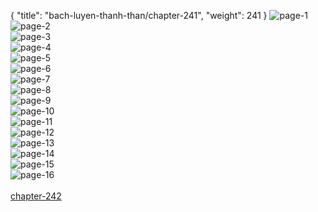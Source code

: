 { "title": "bach-luyen-thanh-than/chapter-241", "weight": 241 }
<img src="bach-luyen-thanh-than_0241_01-0058b53311195626e4ec6d9233b8144d.webp" alt="page-1" origin="http://1.bp.blogspot.com/-rL6AmDOVC1g/WyI8enBaqgI/AAAAAAAACkE/9sPajk3-Mp0Yte62L7sj8bjHJDzmO3FGACLcBGAs/s1600/1.jpg?imgmax=0"><br/>
<img src="bach-luyen-thanh-than_0241_02-169467d2cf28a0cafb6b9d33f9b39954.webp" alt="page-2" origin="http://1.bp.blogspot.com/-4k_rUJ7saho/WyI8hdgDwdI/AAAAAAAACkk/EHEDU_b6r6ItKReh8GypYKAKO1i0xE3RwCLcBGAs/s1600/2.jpg?imgmax=0"><br/>
<img src="bach-luyen-thanh-than_0241_03-19b83e538c44e006777cb384adac66bc.webp" alt="page-3" origin="http://1.bp.blogspot.com/-KgWuWqCsaXw/WyI8hqiC9wI/AAAAAAAACko/oq698iBIlwcWQMGH8xJT5eXVgvkXrjgrQCLcBGAs/s1600/3.jpg?imgmax=0"><br/>
<img src="bach-luyen-thanh-than_0241_04-a1c587cf7d952963660547071f1495b0.webp" alt="page-4" origin="http://1.bp.blogspot.com/-MtDkZxlA5co/WyI8iN07o4I/AAAAAAAACks/1d4OhgEXecIeMF9lkbQBdBkC34f5N2HrQCLcBGAs/s1600/4.jpg?imgmax=0"><br/>
<img src="bach-luyen-thanh-than_0241_05-c0cb0b2e682a1a64e6439f990965b8de.webp" alt="page-5" origin="http://1.bp.blogspot.com/-DurF26KLc_s/WyI8ieBpfqI/AAAAAAAACkw/-ZsrLXNq024x48uEZl-_UG0BDKPR0q6AQCLcBGAs/s1600/5.jpg?imgmax=0"><br/>
<img src="bach-luyen-thanh-than_0241_06-012d87a986edcb11c81e3ef8f05ab191.webp" alt="page-6" origin="http://1.bp.blogspot.com/-42TPAd95_rk/WyI8ioXmJFI/AAAAAAAACk0/J1TeamvrXkQKzx63DDO60hU82ry3CJKPgCLcBGAs/s1600/6.jpg?imgmax=0"><br/>
<img src="bach-luyen-thanh-than_0241_07-c5da88cff675519e6bb60b524839f472.webp" alt="page-7" origin="http://1.bp.blogspot.com/-mRZLhYZyPR8/WyI8jkaBczI/AAAAAAAACk4/i-pQIWtC0SkRurqu-zKPnfqj4fDPvHuYQCLcBGAs/s1600/7.jpg?imgmax=0"><br/>
<img src="bach-luyen-thanh-than_0241_08-f8d700fdd9c0d5958599ed3c24a6d667.webp" alt="page-8" origin="http://1.bp.blogspot.com/-tv92gK5-ACg/WyI8j5vqQKI/AAAAAAAACk8/Wl0j42tTJAgQ3oj_t-h44oLRLb49Wt5ywCLcBGAs/s1600/8.jpg?imgmax=0"><br/>
<img src="bach-luyen-thanh-than_0241_09-2f3bf70938382f44bb98ac5d0db0a778.webp" alt="page-9" origin="http://1.bp.blogspot.com/-JQn0c6UQwn0/WyI8kHw90AI/AAAAAAAAClA/Y19sfn4bDHoL57Wah6n0YBpWG4_jNFPJQCLcBGAs/s1600/9.jpg?imgmax=0"><br/>
<img src="bach-luyen-thanh-than_0241_10-9934520efb898c2fb130ceb880f60dfe.webp" alt="page-10" origin="http://1.bp.blogspot.com/-q61WLIQT1us/WyI8e_K7GpI/AAAAAAAACkM/JTJGTMcNYMY6AmEAt6dw5nqVO140FfH6gCLcBGAs/s1600/10.jpg?imgmax=0"><br/>
<img src="bach-luyen-thanh-than_0241_11-c985e18ae486c7d6605e4d2d01dc3984.webp" alt="page-11" origin="http://1.bp.blogspot.com/-AhCkj4-zul8/WyI8e233XkI/AAAAAAAACkI/gWo7JQSI60I79EAobdh0UmzHbNWBb8VSACLcBGAs/s1600/11.jpg?imgmax=0"><br/>
<img src="bach-luyen-thanh-than_0241_12-ea5a798a090829b219149024f284e7c1.webp" alt="page-12" origin="http://1.bp.blogspot.com/-of5LJFh71As/WyI8fuVYvfI/AAAAAAAACkQ/510P4oJBeHc89VUdFwSV9xLTMLxGYgfXQCLcBGAs/s1600/12.jpg?imgmax=0"><br/>
<img src="bach-luyen-thanh-than_0241_13-900b5e20fe8a09bff400a47c0b6dc0d4.webp" alt="page-13" origin="http://1.bp.blogspot.com/-ko-nXEm55Kw/WyI8gI6QWdI/AAAAAAAACkU/jLaFnJOOTYAwZaCFLqx3eBHaKmcz8N8EwCLcBGAs/s1600/13.jpg?imgmax=0"><br/>
<img src="bach-luyen-thanh-than_0241_14-983f4e3ca2b81b3d2bffb9305693a064.webp" alt="page-14" origin="http://1.bp.blogspot.com/-g7sCNlvdvCk/WyI8gZYyZHI/AAAAAAAACkY/TDjyht7dOEMQW0SxBL-8jvlCbcWLyj8cwCLcBGAs/s1600/14.jpg?imgmax=0"><br/>
<img src="bach-luyen-thanh-than_0241_15-524c6c5d8bbb1441bee56219528570e2.webp" alt="page-15" origin="http://1.bp.blogspot.com/-RCqY2boTP-E/WyI8ggSB5xI/AAAAAAAACkc/e0capqFR2d0hLu5RypD_5VEo2UgqoZfyACLcBGAs/s1600/15.jpg?imgmax=0"><br/>
<img src="bach-luyen-thanh-than_0241_16-0e3f40acebd94fd8d2d25b320190570a.webp" alt="page-16" origin="http://1.bp.blogspot.com/-4MO2B44TPjk/WyI8heGu4JI/AAAAAAAACkg/BZy2d_b_hw8Vjeydi85MpZHyAWku3s9TACLcBGAs/s1600/16.jpg?imgmax=0"><br/>
<br/><a class="nextchap" href="/bach-luyen-thanh-than/chapter-242">chapter-242</a>

